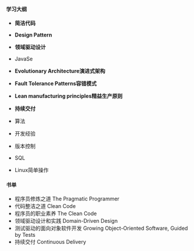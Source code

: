 #### 学习大纲

- **简洁代码**
- **Design Pattern**
- **领域驱动设计**
- JavaSe
- **Evolutionary Architecture演进式架构**
- **Fault Tolerance Patterns容错模式**
- **Lean manufacturing principles精益生产原则**
- **持续交付**

- 算法
- 开发经验
- 版本控制
- SQL
- Linux简单操作

#### 书单

- 程序员修炼之道 The Pragmatic Programmer
- 代码整洁之道 Clean Code
- 程序员的职业素养 The Clean Code
- 领域驱动设计和实践 Domain-Driven Design
- 测试驱动的面向对象软件开发 Growing Object-Oriented Software, Guided by Tests
- 持续交付 Continuous Delivery
